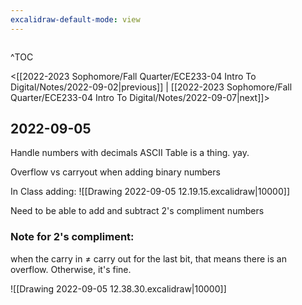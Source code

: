 ```yaml
---
excalidraw-default-mode: view
---
```


```toc

```

^TOC

<[[2022-2023 Sophomore/Fall Quarter/ECE233-04 Intro To Digital/Notes/2022-09-02|previous]] | [[2022-2023 Sophomore/Fall Quarter/ECE233-04 Intro To Digital/Notes/2022-09-07|next]]>

## 2022-09-05
Handle numbers with decimals
ASCII Table is a thing. yay.

Overflow vs carryout when adding binary numbers

In Class adding:
![[Drawing 2022-09-05 12.19.15.excalidraw|10000]]

Need to be able to add and subtract 2's compliment numbers

### Note for 2's compliment:
when the carry in $\neq$ carry out for the last bit, that means there is an overflow. Otherwise, it's fine.

![[Drawing 2022-09-05 12.38.30.excalidraw|10000]]

